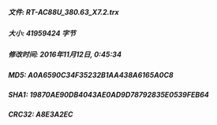 ##### 文件: RT-AC88U_380.63_X7.2.trx
##### 大小: 41959424 字节
##### 修改时间: 2016年11月12日, 0:45:34
##### MD5: A0A6590C34F35232B1AA438A6165A0C8
##### SHA1: 19870AE90DB4043AE0AD9D78792835E0539FEB64
##### CRC32: A8E3A2EC
